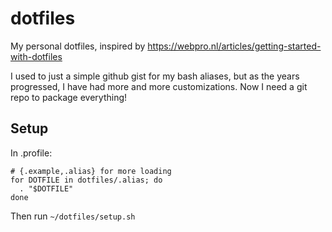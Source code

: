 # dotfiles

My personal dotfiles, inspired by https://webpro.nl/articles/getting-started-with-dotfiles

I used to just a simple github gist for my bash aliases, but as the years progressed, I have had more and more customizations.
Now I need a git repo to package everything!

## Setup
In .profile:
```
# {.example,.alias} for more loading
for DOTFILE in dotfiles/.alias; do
  . "$DOTFILE"
done
```

Then run `~/dotfiles/setup.sh`